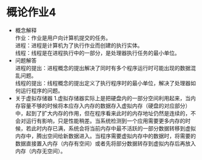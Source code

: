 # 概论作业4
 - 概念解释  
   作业：作业是用户向计算机提交的任务。  
   进程：进程是计算机为了执行作业而创建的执行实体。  
   线程：线程是在进程执行中的一部分，是处理器执行任务的最小单位。  
 - 问题解答  
   进程的提出：进程概念的提出解决了同时有多个程序运行时可能出现的数据混乱问题。  
   线程的提出：线程概念的提出定义了执行程序时的最小单位，解决了处理器如何运行程序的问题。  
 - 关于虚拟存储器
   1.虚拟存储器实际上是把硬盘内的一部分空间利用起来，当内存容量不够的时候将本应存入内存的数据存入虚拟内存（硬盘的对应部分）中，起到了扩大内存的作用，但在程序看来此时的内存地址仍然是连续的，不会对运行有影响，只是性能稍差。当系统检测到一个应用需要更多内存的时候，若此时内存已满，系统会将当前内存中最不活跃的一部分数据转移到虚拟内存中，腾出空间给新数据进入。当程序需要虚拟内存中的数据时，将需要的数据直接置入内存（内存有空间）或者先将部分数据转存到虚拟内存后再放入内存（内存无空间）。
